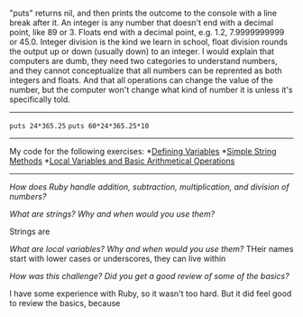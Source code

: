 "puts" returns nil, and then prints the outcome to the console with a line break after it.
An integer is any number that doesn't end with a decimal point, like 89 or 3. Floats end with a decimal point, e.g. 1.2, 7.9999999999 or 45.0.
Integer division is the kind we learn in school, float division rounds the output up or down (usually down) to an integer. I would explain that computers are dumb, they need two categories to understand numbers, and they cannot conceptualize that all numbers can be reprented as both integers and floats. And that all operations can change the value of the number, but the computer won't change what kind of number it is unless it's specifically told.
___
`puts 24*365.25`
`puts 60*24*365.25*10`
___
My code for the following exercises:
*[Defining Variables](defining_variables.rb)
*[Simple String Methods](simple-string.rb)
*[Local Variables and Basic Arithmetical Operations](basic-math.rb)
___

*How does Ruby handle addition, subtraction, multiplication, and division of numbers?*


*What are strings? Why and when would you use them?*

Strings are

*What are local variables? Why and when would you use them?*
THeir names start with lower cases or underscores, they can live within

*How was this challenge? Did you get a good review of some of the basics?*

I have some experience with Ruby, so it wasn't too hard. But it did feel good to review the basics, because
